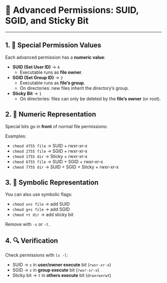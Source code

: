 # 📑 Advanced Permissions: SUID, SGID, and Sticky Bit

---

## 1. 🔹 Special Permission Values

Each advanced permission has a **numeric value**:

-   **SUID (Set User ID)** → `4`
    -   Executable runs as **file owner**.
-   **SGID (Set Group ID)** → `2`
    -   Executable runs as **file’s group**.
    -   On directories: new files inherit the directory’s group.
-   **Sticky Bit** → `1`
    -   On directories: files can only be deleted by the **file’s owner** (or root).

## 2. 🔢 Numeric Representation

Special bits go in **front** of normal file permissions:

Examples:

-   `chmod 4755 file` → SUID + rwxr-xr-x
-   `chmod 2755 file` → SGID + rwxr-xr-x
-   `chmod 1755 dir` → Sticky + rwxr-xr-x
-   `chmod 6755 file` → SUID + SGID + rwxr-xr-x
-   `chmod 7755 dir` → SUID + SGID + Sticky + rwxr-xr-x

## 3. 🔧 Symbolic Representation

You can also use symbolic flags:

-   `chmod u+s file` → add SUID
-   `chmod g+s file` → add SGID
-   `chmod +t dir` → add sticky bit

Remove with `-s` or `-t`.

## 4. 🔍 Verification

Check permissions with `ls -l`:

-   SUID → `s` in **user/owner execute** bit (`rwsr-xr-x`)
-   SGID → `s` in **group execute** bit (`rwxr-sr-x`)
-   Sticky bit → `t` in **others execute** bit (`drwxrwxrwt`)
